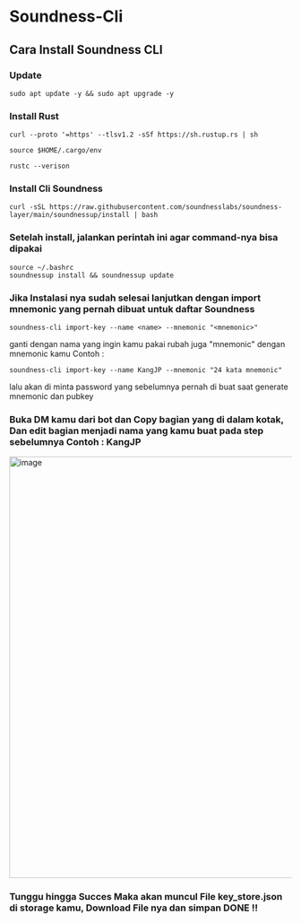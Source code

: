 # Soundness-Cli

## Cara Install Soundness CLI

### Update
```
sudo apt update -y && sudo apt upgrade -y
```

### Install Rust
```
curl --proto '=https' --tlsv1.2 -sSf https://sh.rustup.rs | sh 
```
```
source $HOME/.cargo/env
```
```
rustc --verison
```
### Install Cli Soundness
```
curl -sSL https://raw.githubusercontent.com/soundnesslabs/soundness-layer/main/soundnessup/install | bash
```


### Setelah install, jalankan perintah ini agar command-nya bisa dipakai
```
source ~/.bashrc
soundnessup install && soundnessup update 
```
### Jika Instalasi nya sudah selesai lanjutkan dengan import mnemonic yang pernah dibuat untuk daftar Soundness
```
soundness-cli import-key --name <name> --mnemonic "<mnemonic>"
```
ganti <name> dengan nama yang ingin kamu pakai rubah juga "mnemonic" dengan mnemonic kamu Contoh :
```
soundness-cli import-key --name KangJP --mnemonic "24 kata mnemonic"
```
lalu akan di minta password yang sebelumnya pernah di buat saat generate mnemonic dan pubkey

### Buka DM kamu dari bot dan Copy bagian yang di dalam kotak, Dan edit bagian <your-key-name> menjadi nama yang kamu buat pada step sebelumnya Contoh : KangJP
<img width="530" height="752" alt="image" src="https://github.com/user-attachments/assets/9b5d0889-efff-4a9a-8142-c11b9ad2f777" />

### Tunggu hingga Succes Maka akan muncul File key_store.json di storage kamu, Download File nya dan simpan DONE !! 

